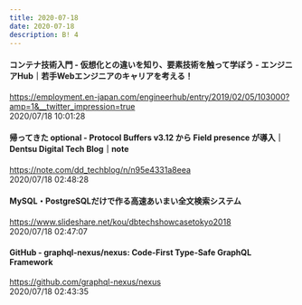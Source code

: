 ```yaml
---
title: 2020-07-18
date: 2020-07-18
description: B! 4
---
```


#### コンテナ技術入門 - 仮想化との違いを知り、要素技術を触って学ぼう - エンジニアHub｜若手Webエンジニアのキャリアを考える！
https://employment.en-japan.com/engineerhub/entry/2019/02/05/103000?amp=1&__twitter_impression=true<br>
2020/07/18 10:01:28<br>


#### 帰ってきた optional - Protocol Buffers v3.12 から Field presence が導入｜Dentsu Digital Tech Blog｜note
https://note.com/dd_techblog/n/n95e4331a8eea<br>
2020/07/18 02:48:28<br>


#### MySQL・PostgreSQLだけで作る高速あいまい全文検索システム
https://www.slideshare.net/kou/dbtechshowcasetokyo2018<br>
2020/07/18 02:47:07<br>


#### GitHub - graphql-nexus/nexus: Code-First Type-Safe GraphQL Framework
https://github.com/graphql-nexus/nexus<br>
2020/07/18 02:43:35<br>


